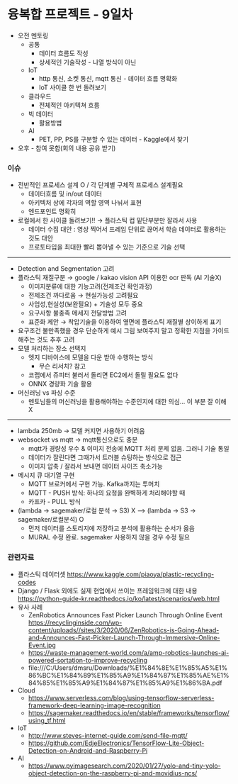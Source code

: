 # 융복합 프로젝트 - 9일차



* 오전 멘토링
  * 공통
    * 데이터 흐름도 작성
    * 상세적인 기술작성 - 나열 방식이 아닌
  * IoT
    * http 통신, 소켓 통신, mqtt 통신 - 데이터 흐름 명확화
    * IoT 사이클 한 번 돌려보기
  * 클라우드
    * 전체적인 아키텍쳐 흐름
  * 빅 데이터
    * 활용방법
  * AI
    * PET, PP, PS를 구분할 수 있는 데이터 - Kaggle에서 찾기
* 오후 - 참여 못함(회의 내용 공유 받기)



### 이슈

- 전반적인 프로세스 설계 O / 각 단계별 구체적 프로세스 설계필요
  - 데이터흐름 및 in/out 데이터
  - 아키텍처 상에 각자의 역할 영역 나눠서 표현
  - 엔드포인트 명확히
- 로컬에서 한 사이클 돌려보기!! → 플라스틱 컵 밑단부분만 잘라서 사용
  - 데이터 수집 대안 : 영상 찍어서 프레임 단위로 끊어서 학습 데이터로 활용하는 것도 대안
  - 프로토타입을 최대한 빨리 뽑아낼 수 있는 기준으로 기술 선택

------

- Detection and Segmentation 고려
- 플라스틱 재질구분 → google / kakao vision API 이용한 ocr 판독 (AI 기술X)
  - 이미지분류에 대한 기능고려(전제조건 확인과정)
  - 전제조건 까다로움 → 현실가능성 고려필요
  - 사업성,현실성(보완필요) + 기술성 모두 중요
  - 요구사항 불충족 메세지 전달방법 고려
  - 표준화 제안 → 착압기술을 이용하여 옆면에 플라스틱 재질별 상이하게 표기
- 요구조건 불만족했을 경우 단순하게 예시 그림 보여주지 말고 정확한 지점을 가이드해주는 것도 추후 고려
- 모델 처리하는 장소 선택지
  - 엣지 디바이스에 모델을 다운 받아 수행하는 방식
    - 무슨 리서치? 참고
  - 코랩에서 쥬피터 불러서 돌리면 EC2에서 돌릴 필요도 없다
  - ONNX 경량화 기술 활용
- 머신러닝 vs 파싱 수준
  - 멘토님들의 머신러닝을 활용해야하는 수준인지에 대한 의심... 이 부분 잘 이해 X

------

- lambda 250mb → 모델 커지면 사용하기 어려움
- websocket vs mqtt → mqtt통신으로도 충분
  - mqtt가 경량성 우수 & 이미지 전송에 MQTT 처리 문제 없음. 그러니 기술 통일
  - 데이터가 잘린다면 그때가서 트러블 슈팅하는 방식으로 접근
  - 이미지 압축 / 잘라서 보내면 데이터 사이즈 축소가능
- 메시지 큐 대기열 구현
  - MQTT 브로커에서 구현 가능. Kafka까지는 투머치
  - MQTT - PUSH 방식: 하나의 요청을 완벽하게 처리해야할 때
  - 카프카 - PULL 방식
- (lambda → sagemaker/로컬 분석 → S3) X —> (lambda → S3 → sagemaker/로컬분석) O
  - 먼저 데이터를 스토리지에 저장하고 분석에 활용하는 순서가 옳음
  - MURAL 수정 완료. sagemaker 사용하지 않을 경우 수정 필요

### 관련자료

- 플라스틱 데이터셋 https://www.kaggle.com/piaoya/plastic-recycling-codes
- Django / Flask 외에도 실제 현업에서 쓰이는 프레임워크에 대한 내용 https://python-guide-kr.readthedocs.io/ko/latest/scenarios/web.html
- 유사 사례
  - ZenRobotics Announces Fast Picker Launch Through Online Event https://recyclinginside.com/wp-content/uploads//sites/3/2020/06/ZenRobotics-is-Going-Ahead-and-Announces-Fast-Picker-Launch-Through-Immersive-Online-Event.jpg
  - https://waste-management-world.com/a/amp-robotics-launches-ai-powered-sortation-to-improve-recycling
  - file:///C:/Users/dmsru/Downloads/%E1%84%8E%E1%85%A5%E1%86%BC%E1%84%89%E1%85%A9%E1%84%87%E1%85%AE%E1%84%85%E1%85%A9%E1%84%87%E1%85%A9%E1%86%BA.pdf
- Cloud
  - https://www.serverless.com/blog/using-tensorflow-serverless-framework-deep-learning-image-recognition
  - https://sagemaker.readthedocs.io/en/stable/frameworks/tensorflow/using_tf.html
- IoT
  - http://www.steves-internet-guide.com/send-file-mqtt/
  - https://github.com/EdjeElectronics/TensorFlow-Lite-Object-Detection-on-Android-and-Raspberry-Pi
- AI
  - https://www.pyimagesearch.com/2020/01/27/yolo-and-tiny-yolo-object-detection-on-the-raspberry-pi-and-movidius-ncs/